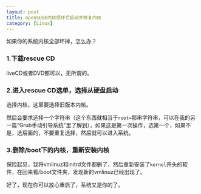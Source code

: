 ```yaml
---
layout: post
title: openSUSE内核损坏后启动并修复内核
category: [Linux]
---
```


如果你的系统内核全部坏掉，怎么办？

### 1.下载rescue CD

liveCD或者DVD都可以，无所谓的。

### 2.进入rescue CD选单，选择从硬盘启动

选择内核，这里要选择旧版本内核。

然后会要求选择一个字符串（这个东西就相当于`root=`那串字符串，可以在我的另一篇“Grub手动引导系统”里了解到），如果这是第一次操作，选第一个，如果不是，选后面的，不要重复选择，然后就可以进入系统。

### 3.删除/boot下的内核，重新安装内核

保险起见，我将vmlinuz和initrd文件都删了，然后重新安装了`kernel`开头的软件，在回来看/boot文件夹，发现新的vmlinuz已经出现了。

好了，现在你可以放心重启了，系统又是你的了。

